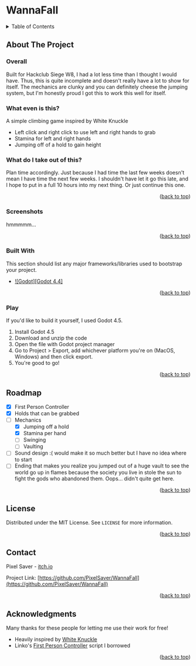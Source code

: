 # WannaFall

<a id="readme-top"></a>
<!-- PROJECT SHIELDS -->
<!--
*** I'm using markdown "reference style" links for readability.
*** Reference links are enclosed in brackets [ ] instead of parentheses ( ).
*** See the bottom of this document for the declaration of the reference variables
*** for contributors-url, forks-url, etc. This is an optional, concise syntax you may use.
*** https://www.markdownguide.org/basic-syntax/#reference-style-links
-->
<!--
[![Contributors][contributors-shield]][contributors-url]
[![Forks][forks-shield]][forks-url]
[![Stargazers][stars-shield]][stars-url]
[![Issues][issues-shield]][issues-url]
[![Unlicense License][license-shield]][license-url]
[![LinkedIn][linkedin-shield]][linkedin-url]-->



<!-- PROJECT LOGO -->
<!--
<br />
<div align="center">
  <a href="https://github.com/othneildrew/Best-README-Template">
	<img src="images/logo.png" alt="Logo" width="80" height="80">
  </a>

  <h3 align="center">Best-README-Template</h3>

  <p align="center">
	An awesome README template to jumpstart your projects!
	<br />
	<a href="https://github.com/othneildrew/Best-README-Template"><strong>Explore the docs »</strong></a>
	<br />
	<br />
	<a href="https://github.com/othneildrew/Best-README-Template">View Demo</a>
	&middot;
	<a href="https://github.com/othneildrew/Best-README-Template/issues/new?labels=bug&template=bug-report---.md">Report Bug</a>
	&middot;
	<a href="https://github.com/othneildrew/Best-README-Template/issues/new?labels=enhancement&template=feature-request---.md">Request Feature</a>
  </p>
</div>
-->


<!-- TABLE OF CONTENTS -->
<details>
  <summary>Table of Contents</summary>
  <ol>
	<a href="#about-the-project">About The Project</a>
	<li><a href="#built-with">Built With</a></li>
	</ul>
	<li><a href="#play">How to play?</a></li>
	<li><a href="#roadmap">Roadmap</a></li>
	<li><a href="#license">License</a></li>
	<li><a href="#contact">Contact</a></li>
	<li><a href="#acknowledgments">Acknowledgments</a></li>
  </ol>
</details>



<!-- ABOUT THE PROJECT -->
## About The Project

### Overall
Built for Hackclub Siege W8, I had a lot less time than I thought I would have. Thus, this is quite incomplete and doesn't really have a lot to show for itself. The mechanics are clunky and you can definitely cheese the jumping system, but I'm honestly proud I got this to work this well for itself.

### What even is this?
A simple climbing game inspired by White Knuckle
* Left click and right click to use left and right hands to grab
* Stamina for left and right hands
* Jumping off of a hold to gain height

### What do I take out of this?
Plan time accordingly. Just because I had time the last few weeks doesn't mean I have time the next few weeks. I shouldn't have let it go this late, and I hope to put in a full 10 hours into my next thing. Or just continue this one.

<p align="right">(<a href="#readme-top">back to top</a>)</p>

### Screenshots
hmmmmm...

<p align="right">(<a href="#readme-top">back to top</a>)</p> 


### Built With

This section should list any major frameworks/libraries used to bootstrap your project.

* [![Godot][Godot 4.4]][Godot-url]
<!--
* [![Next][Next.js]][Next-url]
* [![React][React.js]][React-url]
* [![Vue][Vue.js]][Vue-url]
* [![Angular][Angular.io]][Angular-url]
* [![Svelte][Svelte.dev]][Svelte-url]
* [![Laravel][Laravel.com]][Laravel-url]
* [![Bootstrap][Bootstrap.com]][Bootstrap-url]
* [![JQuery][JQuery.com]][JQuery-url]-->

<p align="right">(<a href="#readme-top">back to top</a>)</p>



### Play 

If you'd like to build it yourself, I used Godot 4.5. 

1. Install Godot 4.5
2. Download and unzip the code
3. Open the file with Godot project manager
4. Go to Project > Export, add whichever platform you're on (MacOS, Windows) and then click export.
5. You're good to go!

<p align="right">(<a href="#readme-top">back to top</a>)</p>

<!-- ROADMAP -->
## Roadmap

- [x] First Person Controller
- [x] Holds that can be grabbed
- [ ] Mechanics
  - [x] Jumping off a hold 
  - [x] Stamina per hand
  - [ ] Swinging
  - [ ] Vaulting
- [ ] Sound design :( would make it so much better but I have no idea where to start
- [ ] Ending that makes you realize you jumped out of a huge vault to see the world go up in flames because the society you live in stole the sun to fight the gods who abandoned them. Oops... didn't quite get here.

<p align="right">(<a href="#readme-top">back to top</a>)</p>


<!-- LICENSE -->
## License

Distributed under the MIT License. See `LICENSE` for more information.

<p align="right">(<a href="#readme-top">back to top</a>)</p>



<!-- CONTACT -->
## Contact

Pixel Saver - [itch.io](https://pixelsaver.itch.io/) 

Project Link: [https://github.com/PixelSaver/WannaFall](https://github.com/PixelSaver/WannaFall)

<p align="right">(<a href="#readme-top">back to top</a>)</p>



<!-- ACKNOWLEDGMENTS -->
## Acknowledgments

Many thanks for these people for letting me use their work for free!
* Heavily inspired by [White Knuckle](https://store.steampowered.com/app/3195790/White_Knuckle/)
* Linko's [First Person Controller](https://github.com/Linko-3D/First-Person-Controller-FPS/blob/main/addons/fps_controller/player.gd) script I borrowed
<!--
* [Choose an Open Source License](https://choosealicense.com)
* [GitHub Emoji Cheat Sheet](https://www.webpagefx.com/tools/emoji-cheat-sheet)
* [Malven's Flexbox Cheatsheet](https://flexbox.malven.co/)
* [Malven's Grid Cheatsheet](https://grid.malven.co/)
* [Img Shields](https://shields.io)
* [GitHub Pages](https://pages.github.com)
* [Font Awesome](https://fontawesome.com)
* [React Icons](https://react-icons.github.io/react-icons/search)
-->
<p align="right">(<a href="#readme-top">back to top</a>)</p>



<!-- MARKDOWN LINKS & IMAGES -->
<!-- https://www.markdownguide.org/basic-syntax/#reference-style-links -->
[contributors-shield]: https://img.shields.io/github/contributors/othneildrew/Best-README-Template.svg?style=for-the-badge
[contributors-url]: https://github.com/othneildrew/Best-README-Template/graphs/contributors
[forks-shield]: https://img.shields.io/github/forks/othneildrew/Best-README-Template.svg?style=for-the-badge
[forks-url]: https://github.com/othneildrew/Best-README-Template/network/members
[stars-shield]: https://img.shields.io/github/stars/othneildrew/Best-README-Template.svg?style=for-the-badge
[stars-url]: https://github.com/othneildrew/Best-README-Template/stargazers
[issues-shield]: https://img.shields.io/github/issues/othneildrew/Best-README-Template.svg?style=for-the-badge
[issues-url]: https://github.com/othneildrew/Best-README-Template/issues
[license-shield]: https://img.shields.io/github/license/othneildrew/Best-README-Template.svg?style=for-the-badge
[license-url]: https://github.com/othneildrew/Best-README-Template/blob/master/LICENSE.txt
[linkedin-shield]: https://img.shields.io/badge/-LinkedIn-black.svg?style=for-the-badge&logo=linkedin&colorB=555
[linkedin-url]: https://linkedin.com/in/othneildrew
[product-screenshot]: images/screenshot.png

[Godot]: https://godotengine.org/assets/press/icon_monochrome_dark.png
[Godot-url]: [https://github.com/godotengine/godot](https://godotengine.org)

[Next.js]: https://img.shields.io/badge/next.js-000000?style=for-the-badge&logo=nextdotjs&logoColor=white
[Next-url]: https://nextjs.org/
[React.js]: https://img.shields.io/badge/React-20232A?style=for-the-badge&logo=react&logoColor=61DAFB
[React-url]: https://reactjs.org/
[Vue.js]: https://img.shields.io/badge/Vue.js-35495E?style=for-the-badge&logo=vuedotjs&logoColor=4FC08D
[Vue-url]: https://vuejs.org/
[Angular.io]: https://img.shields.io/badge/Angular-DD0031?style=for-the-badge&logo=angular&logoColor=white
[Angular-url]: https://angular.io/
[Svelte.dev]: https://img.shields.io/badge/Svelte-4A4A55?style=for-the-badge&logo=svelte&logoColor=FF3E00
[Svelte-url]: https://svelte.dev/
[Laravel.com]: https://img.shields.io/badge/Laravel-FF2D20?style=for-the-badge&logo=laravel&logoColor=white
[Laravel-url]: https://laravel.com
[Bootstrap.com]: https://img.shields.io/badge/Bootstrap-563D7C?style=for-the-badge&logo=bootstrap&logoColor=white
[Bootstrap-url]: https://getbootstrap.com
[JQuery.com]: https://img.shields.io/badge/jQuery-0769AD?style=for-the-badge&logo=jquery&logoColor=white
[JQuery-url]: https://jquery.com 
